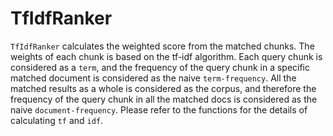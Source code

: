 # TfIdfRanker

`TfIdfRanker` calculates the weighted score from the matched chunks. The weights of each chunk is based on
the tf-idf algorithm. Each query chunk is considered as a ``term``, and the frequency of the query chunk in a
specific matched document is considered as the naive ``term-frequency``. All the matched results as a whole is
considered as the corpus, and therefore the frequency of the query chunk in all the matched docs is considered
as the naive ``document-frequency``. Please refer to the functions for the details of calculating ``tf`` and
``idf``.